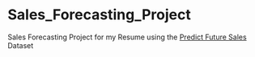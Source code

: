 # Sales_Forecasting_Project
Sales Forecasting Project for my Resume using the [Predict Future Sales](https://www.kaggle.com/competitions/competitive-data-science-predict-future-sales) Dataset
